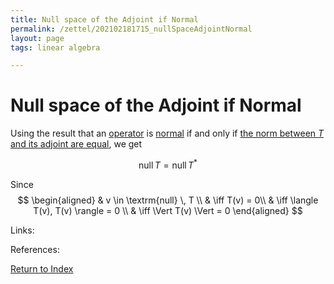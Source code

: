 ```yaml
---
title: Null space of the Adjoint if Normal
permalink: /zettel/202102181715_nullSpaceAdjointNormal
layout: page
tags: linear algebra

---
```

# Null space of the Adjoint if Normal

Using the result that an [operator](202102082104_operatorDefinition) is [normal](202102162200_normalOperatorDefinition) 
if and only if [the norm between $T$ and its adjoint are equal](202102162206_normalNormAdjoint), we get 

$$
\textrm{null} \, T = \textrm{null} \, T^*
$$

Since 
$$
\begin{aligned}
& v \in \textrm{null} \, T \\
& \iff T(v) = 0\\
& \iff \langle T(v), T(v) \rangle = 0 \\
& \iff \Vert T(v) \Vert = 0
\end{aligned}
$$


Links: 

References: 

[Return to Index](index)